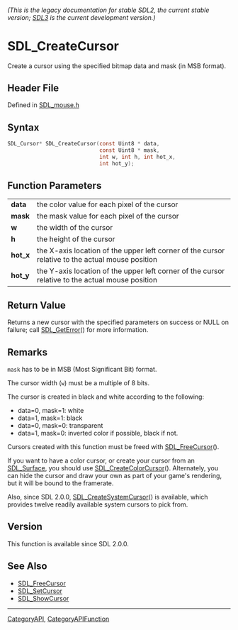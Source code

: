 ###### (This is the legacy documentation for stable SDL2, the current stable version; [SDL3](https://wiki.libsdl.org/SDL3/) is the current development version.)
# SDL_CreateCursor

Create a cursor using the specified bitmap data and mask (in MSB format).

## Header File

Defined in [SDL_mouse.h](https://github.com/libsdl-org/SDL/blob/SDL2/include/SDL_mouse.h)

## Syntax

```c
SDL_Cursor* SDL_CreateCursor(const Uint8 * data,
                             const Uint8 * mask,
                             int w, int h, int hot_x,
                             int hot_y);

```

## Function Parameters

|               |                                                                                                  |
| ------------- | ------------------------------------------------------------------------------------------------ |
| **data**      | the color value for each pixel of the cursor                                                     |
| **mask**      | the mask value for each pixel of the cursor                                                      |
| **w**         | the width of the cursor                                                                          |
| **h**         | the height of the cursor                                                                         |
| **hot_x**     | the X-axis location of the upper left corner of the cursor relative to the actual mouse position |
| **hot_y**     | the Y-axis location of the upper left corner of the cursor relative to the actual mouse position |

## Return Value

Returns a new cursor with the specified parameters on success or NULL on
failure; call [SDL_GetError](SDL_GetError)() for more information.

## Remarks

`mask` has to be in MSB (Most Significant Bit) format.

The cursor width (`w`) must be a multiple of 8 bits.

The cursor is created in black and white according to the following:

- data=0, mask=1: white
- data=1, mask=1: black
- data=0, mask=0: transparent
- data=1, mask=0: inverted color if possible, black if not.

Cursors created with this function must be freed with
[SDL_FreeCursor](SDL_FreeCursor)().

If you want to have a color cursor, or create your cursor from an
[SDL_Surface](SDL_Surface), you should use
[SDL_CreateColorCursor](SDL_CreateColorCursor)(). Alternately, you can hide
the cursor and draw your own as part of your game's rendering, but it will
be bound to the framerate.

Also, since SDL 2.0.0, [SDL_CreateSystemCursor](SDL_CreateSystemCursor)()
is available, which provides twelve readily available system cursors to
pick from.

## Version

This function is available since SDL 2.0.0.

## See Also

- [SDL_FreeCursor](SDL_FreeCursor)
- [SDL_SetCursor](SDL_SetCursor)
- [SDL_ShowCursor](SDL_ShowCursor)

----
[CategoryAPI](CategoryAPI), [CategoryAPIFunction](CategoryAPIFunction)

